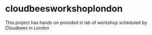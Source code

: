 # cloudbeesworkshoplondon
This project has hands on provided in lab of workshop scheduled by Cloudbees in London
